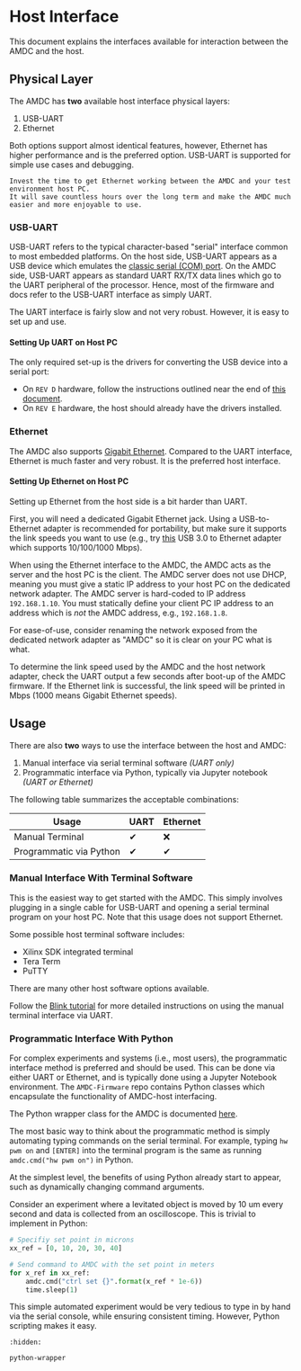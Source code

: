 # Host Interface

This document explains the interfaces available for interaction between the AMDC and the host.

## Physical Layer

The AMDC has **two** available host interface physical layers:

1. USB-UART
2. Ethernet

Both options support almost identical features, however, Ethernet has higher performance and is the preferred option.
USB-UART is supported for simple use cases and debugging.

```{tip}
Invest the time to get Ethernet working between the AMDC and your test environment host PC.
It will save countless hours over the long term and make the AMDC much easier and more enjoyable to use.
```

### USB-UART

USB-UART refers to the typical character-based "serial" interface common to most embedded platforms.
On the host side, USB-UART appears as a USB device which emulates the [classic serial (COM) port](https://en.wikipedia.org/wiki/COM_(hardware_interface)).
On the AMDC side, USB-UART appears as standard UART RX/TX data lines which go to the UART peripheral of the processor.
Hence, most of the firmware and docs refer to the USB-UART interface as simply UART.

The UART interface is fairly slow and not very robust.
However, it is easy to set up and use.

#### Setting Up UART on Host PC

The only required set-up is the drivers for converting the USB device into a serial port:

- On `REV D` hardware, follow the instructions outlined near the end of [this document](/firmware/xilinx-tools/building-and-running-firmware.md).
- On `REV E` hardware, the host should already have the drivers installed.

### Ethernet

The AMDC also supports [Gigabit Ethernet](https://en.wikipedia.org/wiki/Gigabit_Ethernet).
Compared to the UART interface, Ethernet is much faster and very robust.
It is the preferred host interface.

#### Setting Up Ethernet on Host PC

Setting up Ethernet from the host side is a bit harder than UART.

First, you will need a dedicated Gigabit Ethernet jack.
Using a USB-to-Ethernet adapter is recommended for portability, but make sure it supports the link speeds you want to use (e.g., try [this](https://www.amazon.com/Cable-Matters-Ethernet-Adapter-Supporting/dp/B00BBD7NFU/) USB 3.0 to Ethernet adapter which supports 10/100/1000 Mbps).

When using the Ethernet interface to the AMDC, the AMDC acts as the server and the host PC is the client.
The AMDC server does not use DHCP, meaning you must give a static IP address to your host PC on the dedicated network adapter.
The AMDC server is hard-coded to IP address `192.168.1.10`.
You must statically define your client PC IP address to an address which is *not* the AMDC address, e.g., `192.168.1.8`.

For ease-of-use, consider renaming the network exposed from the dedicated network adapter as "AMDC" so it is clear on your PC what is what.

To determine the link speed used by the AMDC and the host network adapter, check the UART output a few seconds after boot-up of the AMDC firmware.
If the Ethernet link is successful, the link speed will be printed in Mbps (1000 means Gigabit Ethernet speeds).

## Usage

There are also **two** ways to use the interface between the host and AMDC:

1. Manual interface via serial terminal software *(UART only)*
2. Programmatic interface via Python, typically via Jupyter notebook *(UART or Ethernet)*

The following table summarizes the acceptable combinations:

| Usage | UART | Ethernet |
|---|---|---|
| Manual Terminal | ✔ | ❌ |
| Programmatic via Python | ✔ | ✔ |

### Manual Interface With Terminal Software

This is the easiest way to get started with the AMDC.
This simply involves plugging in a single cable for USB-UART and opening a serial terminal program on your host PC.
Note that this usage does not support Ethernet.

Some possible host terminal software includes:

- Xilinx SDK integrated terminal
- Tera Term
- PuTTY

There are many other host software options available.

Follow the [Blink tutorial](/getting-started/tutorials/blink/index.md) for more detailed instructions on using the manual terminal interface via UART.

### Programmatic Interface With Python

For complex experiments and systems (i.e., most users), the programmatic interface method is preferred and should be used.
This can be done via either UART or Ethernet, and is typically done using a Jupyter Notebook environment.
The `AMDC-Firmware` repo contains Python classes which encapsulate the functionality of AMDC-host interfacing.

The Python wrapper class for the AMDC is documented [here](./python-wrapper.md).

The most basic way to think about the programmatic method is simply automating typing commands on the serial terminal.
For example, typing `hw pwm on` and `[ENTER]` into the terminal program is the same as running `amdc.cmd("hw pwm on")` in Python.

At the simplest level, the benefits of using Python already start to appear, such as dynamically changing command arguments.

Consider an experiment where a levitated object is moved by 10 um every second and data is collected from an oscilloscope.
This is trivial to implement in Python:

```python
# Specifiy set point in microns
xx_ref = [0, 10, 20, 30, 40]

# Send command to AMDC with the set point in meters
for x_ref in xx_ref:
    amdc.cmd("ctrl set {}".format(x_ref * 1e-6))
    time.sleep(1)
```

This simple automated experiment would be very tedious to type in by hand via the serial console, while ensuring consistent timing.
However, Python scripting makes it easy.

```{toctree}
:hidden:

python-wrapper
```